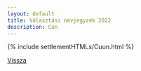 ```yaml
---
layout: default
title: Választási névjegyzék 2022
description: Cún
---
```


{% include settlementHTMLs/Cuun.html %}

[Vissza](../)